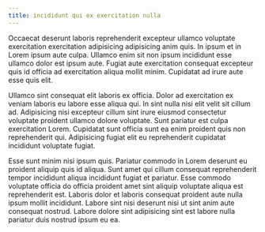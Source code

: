 ```yaml
---
title: incididunt qui ex exercitation nulla
---
```


Occaecat deserunt laboris reprehenderit excepteur ullamco voluptate exercitation exercitation adipisicing adipisicing anim quis. In ipsum et in Lorem ipsum aute culpa. Ullamco enim sit non ipsum incididunt esse ullamco dolor est ipsum aute. Fugiat aute exercitation consequat excepteur quis id officia ad exercitation aliqua mollit minim. Cupidatat ad irure aute esse quis elit.

Ullamco sint consequat elit laboris ex officia. Dolor ad exercitation ex veniam laboris eu labore esse aliqua qui. In sint nulla nisi elit velit sit cillum ad. Adipisicing nisi excepteur cillum sint irure eiusmod consectetur voluptate proident ullamco dolore voluptate. Sunt pariatur est culpa exercitation Lorem. Cupidatat sunt officia sunt ea enim proident quis non reprehenderit qui. Adipisicing fugiat elit eu reprehenderit cupidatat incididunt voluptate fugiat.

Esse sunt minim nisi ipsum quis. Pariatur commodo in Lorem deserunt eu proident aliquip quis id aliqua. Sunt amet qui cillum consequat reprehenderit tempor incididunt aliqua incididunt fugiat et pariatur. Esse commodo voluptate officia do officia proident amet sint aliquip voluptate aliqua est reprehenderit est. Laboris dolor et laboris consequat proident aute nulla ipsum mollit incididunt. Labore sint nisi deserunt nisi ut sint anim aute consequat nostrud. Labore dolore sint adipisicing sint est labore nulla pariatur duis nostrud ipsum eu ea.